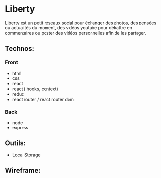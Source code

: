 # Liberty
Liberty est un petit réseaux social pour échanger des photos,
des pensées ou actualités du moment, des vidéos youtube pour débattre en commentaires
ou poster des vidéos personnelles afin de les partager.

## Technos:
### Front
- html
- css
- react
- react ( hooks, context)
- redux
- react router / react router dom

### Back
- node
- express

## Outils:

- Local Storage

## Wireframe:

<!-- ![Wireframe](/public/wireframe.png) -->